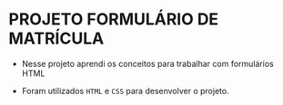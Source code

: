 # PROJETO FORMULÁRIO DE MATRÍCULA

- Nesse projeto aprendi os conceitos para trabalhar com formulários HTML

- Foram utilizados `HTML` e `CSS` para desenvolver o projeto.